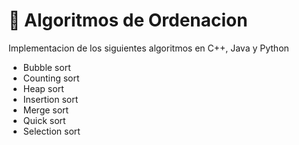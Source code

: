 # :file_folder: Algoritmos de Ordenacion
Implementacion de los siguientes algoritmos en C++, Java y Python

- Bubble sort
- Counting sort
- Heap sort
- Insertion sort
- Merge sort
- Quick sort
- Selection sort


